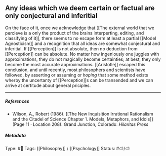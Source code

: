 ## Any ideas which we deem certain or factual are only conjectural and inferitial  # 

On the face of it, once we acknowledge that [[The external world that we percieve is a only the product of the brains interperting, editing, and classifying of it]], there seems to no escape form at least a partial [[Model Agnosticism]] and a recognition that all ideas are somewhat conjectural and inferitial. If [[Perception]] is not absolute, then no deduction from [[Perception]] can be absolute. No matter how ingeniously one juggles with approximations, they do not magically become certainties; at best, they only become the most accurate approximations. [[Aristotle]] escaped this conclusion, and until recently, most philosophers and scientists have followed, by asserting or assuming or _hoping_ that some method exists wherby the uncertanty of [[Perception]]s can be transended and we can arrive at certitude about general priciples.

___

##### References

- Wilson, A., Robert (1986). [[The New Inquisition Irrational Rationalism and the Citadel of Science Chapter 1. Models, Metaphors, and Idols]] (Page 11 · Location 208). Grand Junction, Colorado: _Hilaritas Press_

##### Metadata

Type: #🔴 
Tags: [[Philosophy]] / [[Psychology]] 
Status: #⛅️/⛅️ 